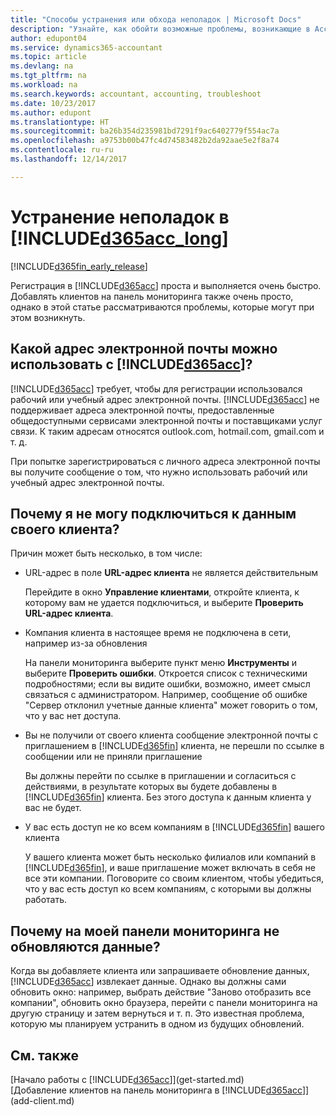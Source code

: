 ```yaml
---
title: "Способы устранения или обхода неполадок | Microsoft Docs"
description: "Узнайте, как обойти возможные проблемы, возникающие в Accountant Hub для Dynamics 365."
author: edupont04
ms.service: dynamics365-accountant
ms.topic: article
ms.devlang: na
ms.tgt_pltfrm: na
ms.workload: na
ms.search.keywords: accountant, accounting, troubleshoot
ms.date: 10/23/2017
ms.author: edupont
ms.translationtype: HT
ms.sourcegitcommit: ba26b354d235981bd7291f9ac6402779f554ac7a
ms.openlocfilehash: a9753b00b47fc4d74583482b2da92aae5e2f8a74
ms.contentlocale: ru-ru
ms.lasthandoff: 12/14/2017

---
```

# <a name="troubleshooting-included365acclongincludesd365acclongmdmd"></a>Устранение неполадок в [!INCLUDE[d365acc_long](includes/d365acc_long_md.md)]
[!INCLUDE[d365fin_early_release](includes/d365fin_early_release.md.md)]

Регистрация в [!INCLUDE[d365acc](includes/d365acc_md.md)] проста и выполняется очень быстро. Добавлять клиентов на панель мониторинга также очень просто, однако в этой статье рассматриваются проблемы, которые могут при этом возникнуть.

## <a name="what-email-address-can-i-use-with-included365accincludesd365accmdmd"></a>Какой адрес электронной почты можно использовать с [!INCLUDE[d365acc](includes/d365acc_md.md)]?
[!INCLUDE[d365acc](includes/d365acc_md.md)] требует, чтобы для регистрации использовался рабочий или учебный адрес электронной почты. [!INCLUDE[d365acc](includes/d365acc_md.md)] не поддерживает адреса электронной почты, предоставленные общедоступными сервисами электронной почты и поставщиками услуг связи. К таким адресам относятся outlook.com, hotmail.com, gmail.com и т. д.  

При попытке зарегистрироваться с личного адреса электронной почты вы получите сообщение о том, что нужно использовать рабочий или учебный адрес электронной почты.  

## <a name="why-cant-i-connect-to-my-clients-data"></a>Почему я не могу подключиться к данным своего клиента?
Причин может быть несколько, в том числе:

- URL-адрес в поле **URL-адрес клиента** не является действительным  

  Перейдите в окно **Управление клиентами**, откройте клиента, к которому вам не удается подключиться, и выберите **Проверить URL-адрес клиента**.  
- Компания клиента в настоящее время не подключена в сети, например из-за обновления

  На панели мониторинга выберите пункт меню **Инструменты** и выберите **Проверить ошибки**. Откроется список с техническими подробностями; если вы видите ошибки, возможно, имеет смысл связаться с администратором. Например, сообщение об ошибке "Сервер отклонил учетные данные клиента" может говорить о том, что у вас нет доступа.  
- Вы не получили от своего клиента сообщение электронной почты с приглашением в [!INCLUDE[d365fin](includes/d365fin_md.md)] клиента, не перешли по ссылке в сообщении или не приняли приглашение

  Вы должны перейти по ссылке в приглашении и согласиться с действиями, в результате которых вы будете добавлены в [!INCLUDE[d365fin](includes/d365fin_md.md)] клиента. Без этого доступа к данным клиента у вас не будет.  
- У вас есть доступ не ко всем компаниям в [!INCLUDE[d365fin](includes/d365fin_md.md)] вашего клиента

  У вашего клиента может быть несколько филиалов или компаний в [!INCLUDE[d365fin](includes/d365fin_md.md)], и ваше приглашение может включать в себя не все эти компании. Поговорите со своим клиентом, чтобы убедиться, что у вас есть доступ ко всем компаниям, с которыми вы должны работать.  

## <a name="why-doesnt-the-data-refresh-in-my-dashboard"></a>Почему на моей панели мониторинга не обновляются данные?
Когда вы добавляете клиента или запрашиваете обновление данных, [!INCLUDE[d365acc](includes/d365acc_md.md)] извлекает данные. Однако вы должны сами обновить окно: например, выбрать действие "Заново отобразить все компании", обновить окно браузера, перейти с панели мониторинга на другую страницу и затем вернуться и т. п. Это известная проблема, которую мы планируем устранить в одном из будущих обновлений.  

## <a name="see-also"></a>См. также
[Начало работы с [!INCLUDE[d365acc](includes/d365acc_md.md)]](get-started.md)  
[Добавление клиентов на панель мониторинга в [!INCLUDE[d365acc](includes/d365acc_md.md)]](add-client.md)  

